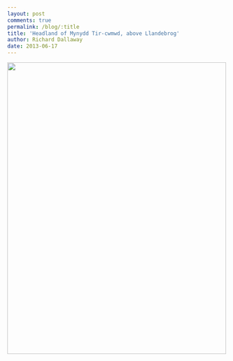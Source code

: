 ```yaml
---
layout: post
comments: true
permalink: /blog/:title
title: 'Headland of Mynydd Tir-cwmwd, above Llandebrog'
author: Richard Dallaway
date: 2013-06-17
---
```


<div><a href="//static.skitters.dallaway.com/IMG_20130617_132820.JPG"><img src="//static.skitters.dallaway.com/IMG_20130617_132820.JPG.500.JPG" width="500" height="667"/></a></div>


  
    

